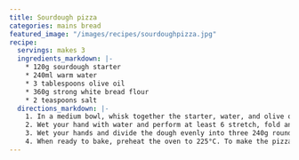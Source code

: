 ```yaml
---
title: Sourdough pizza
categories: mains bread
featured_image: "/images/recipes/sourdoughpizza.jpg"
recipe:
  servings: makes 3
  ingredients_markdown: |-
    * 120g sourdough starter
    * 240ml warm water
    * 3 tablespoons olive oil
    * 360g strong white bread flour
    * 2 teaspoons salt
  directions_markdown: |-
    1. In a medium bowl, whisk together the starter, water, and olive oil. Add the flour and salt and stir to thoroughly to form a soft and sticky dough. Cover the bowl with a tea-towel and rest for 30 minutes.
    2. Wet your hand with water and perform at least 6 stretch, fold and rotate 90 degrees motions. Then flip the whole mass of dough such that the seams of your folds face down against the bottom of the bowl. At this point, the dough will have become more smooth. Repeat this process 3 more times: Rest the dough for another 30 minutes, then stretch and fold again exactly the same as before. Cover once more and leave to rest for 4 hours at room temperature. Your dough will probably not rise significantly.
    3. Wet your hands and divide the dough evenly into three 240g rounds. Coat the inside of 3 containers with oil and place a dough ball seam-side down into each one. Cover with lids. Refrigerate for at least 24 hours before using. The dough kept in the refrigerator up to 5 days and will continue to develop flavor.
    4. When ready to bake, preheat the oven to 225°C. To make the pizza, gently stretch the dough into a rough circle. Place on a floured piece of parchment paper. Continue to gently flatten and stretch the dough into a thin circle about 25cm. Form a thicker border around the edge for a bubbly crust. Add marinara sauce and desired toppings. Bake for 10-15 minutes. Serve immediately.
---
```

